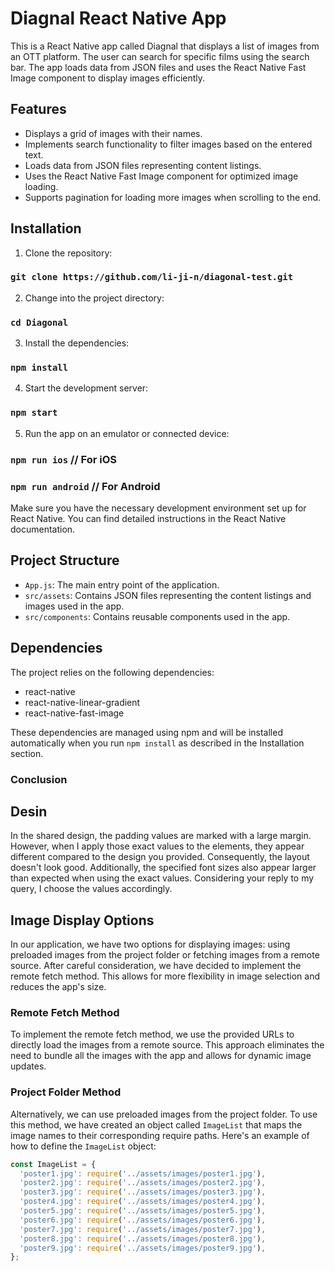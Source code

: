 # Diagnal React Native App

This is a React Native app called Diagnal that displays a list of images from an OTT platform. The user can search for specific films using the search bar. The app loads data from JSON files and uses the React Native Fast Image component to display images efficiently.

## Features

- Displays a grid of images with their names.
- Implements search functionality to filter images based on the entered text.
- Loads data from JSON files representing content listings.
- Uses the React Native Fast Image component for optimized image loading.
- Supports pagination for loading more images when scrolling to the end.

## Installation

1. Clone the repository:

### `git clone https://github.com/li-ji-n/diagonal-test.git`

2. Change into the project directory:

### `cd Diagonal`

3. Install the dependencies:

### `npm install`

4. Start the development server:

### `npm start`

5. Run the app on an emulator or connected device:

### `npm run ios` // For iOS
### `npm run android` // For Android




Make sure you have the necessary development environment set up for React Native. You can find detailed instructions in the React Native documentation.

## Project Structure

- `App.js`: The main entry point of the application.
- `src/assets`: Contains JSON files representing the content listings and images used in the app.
- `src/components`: Contains reusable components used in the app.


## Dependencies

The project relies on the following dependencies:

- react-native
- react-native-linear-gradient
- react-native-fast-image

These dependencies are managed using npm and will be installed automatically when you run `npm install` as described in the Installation section.


### Conclusion

## Desin
In the shared design, the padding values are marked with a large margin. However, when I apply those exact values to the elements, they appear different compared to the design you provided. Consequently, the layout doesn't look good. Additionally, the specified font sizes also appear larger than expected when using the exact values. Considering your reply to my query, I choose the values accordingly.

## Image Display Options

In our application, we have two options for displaying images: using preloaded images from the project folder or fetching images from a remote source. After careful consideration, we have decided to implement the remote fetch method. This allows for more flexibility in image selection and reduces the app's size.

### Remote Fetch Method

To implement the remote fetch method, we use the provided URLs to directly load the images from a remote source. This approach eliminates the need to bundle all the images with the app and allows for dynamic image updates.

### Project Folder Method

Alternatively, we can use preloaded images from the project folder. To use this method, we have created an object called `ImageList` that maps the image names to their corresponding require paths. Here's an example of how to define the `ImageList` object:

```javascript
const ImageList = {
  'poster1.jpg': require('../assets/images/poster1.jpg'),
  'poster2.jpg': require('../assets/images/poster2.jpg'),
  'poster3.jpg': require('../assets/images/poster3.jpg'),
  'poster4.jpg': require('../assets/images/poster4.jpg'),
  'poster5.jpg': require('../assets/images/poster5.jpg'),
  'poster6.jpg': require('../assets/images/poster6.jpg'),
  'poster7.jpg': require('../assets/images/poster7.jpg'),
  'poster8.jpg': require('../assets/images/poster8.jpg'),
  'poster9.jpg': require('../assets/images/poster9.jpg'),
};

